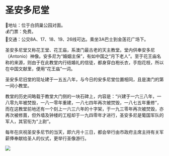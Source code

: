 # 圣安多尼堂  
📍地址：位于白鸽巢公园对面。  
💰门票：免费。  
🚌交通：公交8A、17、18、19、26线可达。乘坐3A巴士到金莲花广场下。  

圣安多尼堂又称花王堂、花王庙，系澳门最古老的天主教堂。堂内供奉安多尼（Antonio）神像。安多尼为“婚姻主保”，有如中国之“月下老人”。至于花王庙名称的来源，则由于在此教堂内行结婚礼的信徒，都身穿白袍长衣，手抱花枝，所以在中国文献里，便用“花王庙”一词。  

圣安多尼旧堂的现址建于一五五八年，与今日的安多尼堂位置相同，且是澳门的第一间小教堂。  

教堂的历史间略载于教堂大门侧的一块石碑上，内容是：“兴建于一六三八年，一八零九年被焚毁，一八一零年重建，一八七四年再次被焚毁，一八七五年重修”，而在这教堂前地还有一个刻上一六三六年的十字架，于一九三零年再次被焚毁，亦再次被修葺，但外墙及钟楼的工程却于一九四零年才进行，圣安多尼是葡国军队的军人，其官衔为“上尉”。  

每年在庆祝圣安多尼节的当天，即六月十三日，都会举行由市政府主席主持有关军薪俸奉献给圣人的仪式，更举行圣像游行。  

![](https://raw.gitmirror.com/szqq0512/Pic/main/img/202201212150873.png)  